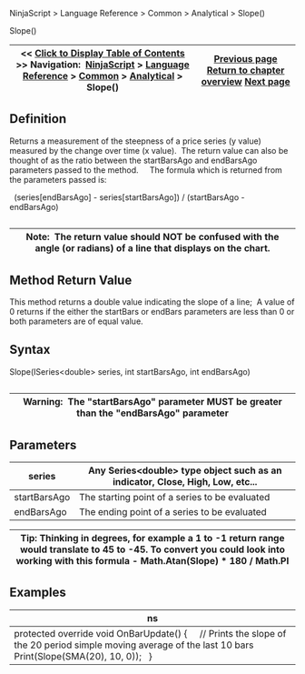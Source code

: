 ﻿
NinjaScript \> Language Reference \> Common \> Analytical \> Slope()

Slope()

| \<\< [Click to Display Table of Contents](slope.md) \>\> **Navigation:**     [NinjaScript](ninjascript.md) \> [Language Reference](language_reference_wip.md) \> [Common](common.md) \> [Analytical](market_data.md) \> Slope() | [Previous page](most_recent_occurence_mro.md) [Return to chapter overview](market_data.md) [Next page](ticksize.md) |
| --- | --- |
## Definition
Returns a measurement of the steepness of a price series (y value) measured by the change over time (x value).  The return value can also be thought of as the ratio between the startBarsAgo and endBarsAgo parameters passed to the method.  
 
The formula which is returned from the parameters passed is:  

 
(series\[endBarsAgo] \- series\[startBarsAgo]) / (startBarsAgo \- endBarsAgo)
## 

| Note:  The return value should NOT be confused with the angle (or radians) of a line that displays on the chart. |
| --- |

## Method Return Value
This method returns a double value indicating the slope of a line;  A value of 0 returns if the either the startBars or endBars parameters are less than 0 or both parameters are of equal value.
 
## Syntax
Slope(ISeries\<double\> series, int startBarsAgo, int endBarsAgo)
## 

| Warning:  The "startBarsAgo" parameter MUST be greater than the "endBarsAgo" parameter |
| --- |

## Parameters

| series | Any Series\<double\> type object such as an indicator, Close, High, Low, etc... |
| --- | --- |
| startBarsAgo | The starting point of a series to be evaluated |
| endBarsAgo | The ending point of a series to be evaluated |

| Tip: Thinking in degrees, for example a 1 to \-1 return range would translate to 45 to \-45\. To convert you could look into working with this formula \- Math.Atan(Slope) \* 180 / Math.PI |
| --- |

## Examples

| ns |
| --- |
| protected override void OnBarUpdate() {       // Prints the slope of the 20 period simple moving average of the last 10 bars    Print(Slope(SMA(20), 10, 0));     } |
